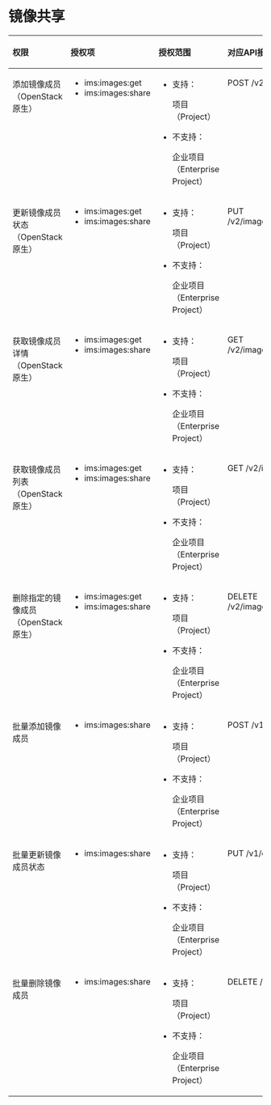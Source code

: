 # 镜像共享<a name="ims_03_appendix_08"></a>

<a name="table2116111104410"></a>
<table><thead align="left"><tr id="row811613124414"><th class="cellrowborder" valign="top" width="16.84168416841684%" id="mcps1.1.5.1.1"><p id="p0672171419381"><a name="p0672171419381"></a><a name="p0672171419381"></a>权限</p>
</th>
<th class="cellrowborder" valign="top" width="21.71217121712171%" id="mcps1.1.5.1.2"><p id="p367220148383"><a name="p367220148383"></a><a name="p367220148383"></a>授权项</p>
</th>
<th class="cellrowborder" valign="top" width="24.772477247724773%" id="mcps1.1.5.1.3"><p id="p767251493818"><a name="p767251493818"></a><a name="p767251493818"></a>授权范围</p>
</th>
<th class="cellrowborder" valign="top" width="36.67366736673668%" id="mcps1.1.5.1.4"><p id="p13672191463819"><a name="p13672191463819"></a><a name="p13672191463819"></a>对应API接口</p>
</th>
</tr>
</thead>
<tbody><tr id="row911612114448"><td class="cellrowborder" valign="top" width="16.84168416841684%" headers="mcps1.1.5.1.1 "><p id="p18366201710448"><a name="p18366201710448"></a><a name="p18366201710448"></a>添加镜像成员（OpenStack原生）</p>
</td>
<td class="cellrowborder" valign="top" width="21.71217121712171%" headers="mcps1.1.5.1.2 "><a name="ul10491102511220"></a><a name="ul10491102511220"></a><ul id="ul10491102511220"><li>ims:images:get</li><li>ims:images:share</li></ul>
</td>
<td class="cellrowborder" valign="top" width="24.772477247724773%" headers="mcps1.1.5.1.3 "><a name="ul1075516173213"></a><a name="ul1075516173213"></a><ul id="ul1075516173213"><li>支持：<p id="ims_03_appendix_05_p17460194919398"><a name="ims_03_appendix_05_p17460194919398"></a><a name="ims_03_appendix_05_p17460194919398"></a>项目（Project）</p>
</li></ul>
<a name="ul1275512170218"></a><a name="ul1275512170218"></a><ul id="ul1275512170218"><li>不支持：<p id="ims_03_appendix_05_p0460164920391"><a name="ims_03_appendix_05_p0460164920391"></a><a name="ims_03_appendix_05_p0460164920391"></a>企业项目（Enterprise Project）</p>
</li></ul>
</td>
<td class="cellrowborder" valign="top" width="36.67366736673668%" headers="mcps1.1.5.1.4 "><p id="p1336621744412"><a name="p1336621744412"></a><a name="p1336621744412"></a>POST /v2/images/{image_id}/members</p>
</td>
</tr>
<tr id="row13116219446"><td class="cellrowborder" valign="top" width="16.84168416841684%" headers="mcps1.1.5.1.1 "><p id="p15366417164420"><a name="p15366417164420"></a><a name="p15366417164420"></a>更新镜像成员状态（OpenStack原生）</p>
</td>
<td class="cellrowborder" valign="top" width="21.71217121712171%" headers="mcps1.1.5.1.2 "><a name="ul349115251528"></a><a name="ul349115251528"></a><ul id="ul349115251528"><li>ims:images:get</li><li>ims:images:share</li></ul>
</td>
<td class="cellrowborder" valign="top" width="24.772477247724773%" headers="mcps1.1.5.1.3 "><a name="ul13960182552310"></a><a name="ul13960182552310"></a><ul id="ul13960182552310"><li>支持：<p id="ims_03_appendix_05_p17460194919398_1"><a name="ims_03_appendix_05_p17460194919398_1"></a><a name="ims_03_appendix_05_p17460194919398_1"></a>项目（Project）</p>
</li></ul>
<a name="ul1396020251236"></a><a name="ul1396020251236"></a><ul id="ul1396020251236"><li>不支持：<p id="ims_03_appendix_05_p0460164920391_1"><a name="ims_03_appendix_05_p0460164920391_1"></a><a name="ims_03_appendix_05_p0460164920391_1"></a>企业项目（Enterprise Project）</p>
</li></ul>
</td>
<td class="cellrowborder" valign="top" width="36.67366736673668%" headers="mcps1.1.5.1.4 "><p id="p153666175444"><a name="p153666175444"></a><a name="p153666175444"></a>PUT /v2/images/{image_id}/members/{member_id}</p>
</td>
</tr>
<tr id="row1711614104415"><td class="cellrowborder" valign="top" width="16.84168416841684%" headers="mcps1.1.5.1.1 "><p id="p1736671714446"><a name="p1736671714446"></a><a name="p1736671714446"></a>获取镜像成员详情（OpenStack原生）</p>
</td>
<td class="cellrowborder" valign="top" width="21.71217121712171%" headers="mcps1.1.5.1.2 "><a name="ul114918259214"></a><a name="ul114918259214"></a><ul id="ul114918259214"><li>ims:images:get</li><li>ims:images:share</li></ul>
</td>
<td class="cellrowborder" valign="top" width="24.772477247724773%" headers="mcps1.1.5.1.3 "><a name="ul0830103314238"></a><a name="ul0830103314238"></a><ul id="ul0830103314238"><li>支持：<p id="ims_03_appendix_05_p17460194919398_2"><a name="ims_03_appendix_05_p17460194919398_2"></a><a name="ims_03_appendix_05_p17460194919398_2"></a>项目（Project）</p>
</li></ul>
<a name="ul178304334234"></a><a name="ul178304334234"></a><ul id="ul178304334234"><li>不支持：<p id="ims_03_appendix_05_p0460164920391_2"><a name="ims_03_appendix_05_p0460164920391_2"></a><a name="ims_03_appendix_05_p0460164920391_2"></a>企业项目（Enterprise Project）</p>
</li></ul>
</td>
<td class="cellrowborder" valign="top" width="36.67366736673668%" headers="mcps1.1.5.1.4 "><p id="p1136611715441"><a name="p1136611715441"></a><a name="p1136611715441"></a>GET /v2/images/{image_id}/members/{member_id}</p>
</td>
</tr>
<tr id="row9116161104420"><td class="cellrowborder" valign="top" width="16.84168416841684%" headers="mcps1.1.5.1.1 "><p id="p1366171794413"><a name="p1366171794413"></a><a name="p1366171794413"></a>获取镜像成员列表（OpenStack原生）</p>
</td>
<td class="cellrowborder" valign="top" width="21.71217121712171%" headers="mcps1.1.5.1.2 "><a name="ul204911225929"></a><a name="ul204911225929"></a><ul id="ul204911225929"><li>ims:images:get</li><li>ims:images:share</li></ul>
</td>
<td class="cellrowborder" valign="top" width="24.772477247724773%" headers="mcps1.1.5.1.3 "><a name="ul10921144242314"></a><a name="ul10921144242314"></a><ul id="ul10921144242314"><li>支持：<p id="ims_03_appendix_05_p17460194919398_3"><a name="ims_03_appendix_05_p17460194919398_3"></a><a name="ims_03_appendix_05_p17460194919398_3"></a>项目（Project）</p>
</li></ul>
<a name="ul69215426235"></a><a name="ul69215426235"></a><ul id="ul69215426235"><li>不支持：<p id="ims_03_appendix_05_p0460164920391_3"><a name="ims_03_appendix_05_p0460164920391_3"></a><a name="ims_03_appendix_05_p0460164920391_3"></a>企业项目（Enterprise Project）</p>
</li></ul>
</td>
<td class="cellrowborder" valign="top" width="36.67366736673668%" headers="mcps1.1.5.1.4 "><p id="p1366151794418"><a name="p1366151794418"></a><a name="p1366151794418"></a>GET /v2/images/{image_id}/members</p>
</td>
</tr>
<tr id="row211611119442"><td class="cellrowborder" valign="top" width="16.84168416841684%" headers="mcps1.1.5.1.1 "><p id="p4366181712444"><a name="p4366181712444"></a><a name="p4366181712444"></a>删除指定的镜像成员（OpenStack原生）</p>
</td>
<td class="cellrowborder" valign="top" width="21.71217121712171%" headers="mcps1.1.5.1.2 "><a name="ul14910259217"></a><a name="ul14910259217"></a><ul id="ul14910259217"><li>ims:images:get</li><li>ims:images:share</li></ul>
</td>
<td class="cellrowborder" valign="top" width="24.772477247724773%" headers="mcps1.1.5.1.3 "><a name="ul7991548102318"></a><a name="ul7991548102318"></a><ul id="ul7991548102318"><li>支持：<p id="ims_03_appendix_05_p17460194919398_4"><a name="ims_03_appendix_05_p17460194919398_4"></a><a name="ims_03_appendix_05_p17460194919398_4"></a>项目（Project）</p>
</li></ul>
<a name="ul109916486238"></a><a name="ul109916486238"></a><ul id="ul109916486238"><li>不支持：<p id="ims_03_appendix_05_p0460164920391_4"><a name="ims_03_appendix_05_p0460164920391_4"></a><a name="ims_03_appendix_05_p0460164920391_4"></a>企业项目（Enterprise Project）</p>
</li></ul>
</td>
<td class="cellrowborder" valign="top" width="36.67366736673668%" headers="mcps1.1.5.1.4 "><p id="p1736611179444"><a name="p1736611179444"></a><a name="p1736611179444"></a>DELETE /v2/images/{image_id}/members/{member_id}</p>
</td>
</tr>
<tr id="row2116101154413"><td class="cellrowborder" valign="top" width="16.84168416841684%" headers="mcps1.1.5.1.1 "><p id="p2366101774418"><a name="p2366101774418"></a><a name="p2366101774418"></a>批量添加镜像成员</p>
</td>
<td class="cellrowborder" valign="top" width="21.71217121712171%" headers="mcps1.1.5.1.2 "><a name="ul124912025821"></a><a name="ul124912025821"></a><ul id="ul124912025821"><li>ims:images:share</li></ul>
</td>
<td class="cellrowborder" valign="top" width="24.772477247724773%" headers="mcps1.1.5.1.3 "><a name="ul832785216236"></a><a name="ul832785216236"></a><ul id="ul832785216236"><li>支持：<p id="ims_03_appendix_05_p17460194919398_5"><a name="ims_03_appendix_05_p17460194919398_5"></a><a name="ims_03_appendix_05_p17460194919398_5"></a>项目（Project）</p>
</li></ul>
<a name="ul8327195272318"></a><a name="ul8327195272318"></a><ul id="ul8327195272318"><li>不支持：<p id="ims_03_appendix_05_p0460164920391_5"><a name="ims_03_appendix_05_p0460164920391_5"></a><a name="ims_03_appendix_05_p0460164920391_5"></a>企业项目（Enterprise Project）</p>
</li></ul>
</td>
<td class="cellrowborder" valign="top" width="36.67366736673668%" headers="mcps1.1.5.1.4 "><p id="p1366417174414"><a name="p1366417174414"></a><a name="p1366417174414"></a>POST /v1/cloudimages/members</p>
</td>
</tr>
<tr id="row1411611111442"><td class="cellrowborder" valign="top" width="16.84168416841684%" headers="mcps1.1.5.1.1 "><p id="p153661417204414"><a name="p153661417204414"></a><a name="p153661417204414"></a>批量更新镜像成员状态</p>
</td>
<td class="cellrowborder" valign="top" width="21.71217121712171%" headers="mcps1.1.5.1.2 "><a name="ul1649118256214"></a><a name="ul1649118256214"></a><ul id="ul1649118256214"><li>ims:images:share</li></ul>
</td>
<td class="cellrowborder" valign="top" width="24.772477247724773%" headers="mcps1.1.5.1.3 "><a name="ul839665622315"></a><a name="ul839665622315"></a><ul id="ul839665622315"><li>支持：<p id="ims_03_appendix_05_p17460194919398_6"><a name="ims_03_appendix_05_p17460194919398_6"></a><a name="ims_03_appendix_05_p17460194919398_6"></a>项目（Project）</p>
</li></ul>
<a name="ul639755611235"></a><a name="ul639755611235"></a><ul id="ul639755611235"><li>不支持：<p id="ims_03_appendix_05_p0460164920391_6"><a name="ims_03_appendix_05_p0460164920391_6"></a><a name="ims_03_appendix_05_p0460164920391_6"></a>企业项目（Enterprise Project）</p>
</li></ul>
</td>
<td class="cellrowborder" valign="top" width="36.67366736673668%" headers="mcps1.1.5.1.4 "><p id="p1936671754412"><a name="p1936671754412"></a><a name="p1936671754412"></a>PUT /v1/cloudimages/members</p>
</td>
</tr>
<tr id="row1611614114415"><td class="cellrowborder" valign="top" width="16.84168416841684%" headers="mcps1.1.5.1.1 "><p id="p1036621754418"><a name="p1036621754418"></a><a name="p1036621754418"></a>批量删除镜像成员</p>
</td>
<td class="cellrowborder" valign="top" width="21.71217121712171%" headers="mcps1.1.5.1.2 "><a name="ul134916251527"></a><a name="ul134916251527"></a><ul id="ul134916251527"><li>ims:images:share</li></ul>
</td>
<td class="cellrowborder" valign="top" width="24.772477247724773%" headers="mcps1.1.5.1.3 "><a name="ul1622614014247"></a><a name="ul1622614014247"></a><ul id="ul1622614014247"><li>支持：<p id="ims_03_appendix_05_p17460194919398_7"><a name="ims_03_appendix_05_p17460194919398_7"></a><a name="ims_03_appendix_05_p17460194919398_7"></a>项目（Project）</p>
</li></ul>
<a name="ul172262092412"></a><a name="ul172262092412"></a><ul id="ul172262092412"><li>不支持：<p id="ims_03_appendix_05_p0460164920391_7"><a name="ims_03_appendix_05_p0460164920391_7"></a><a name="ims_03_appendix_05_p0460164920391_7"></a>企业项目（Enterprise Project）</p>
</li></ul>
</td>
<td class="cellrowborder" valign="top" width="36.67366736673668%" headers="mcps1.1.5.1.4 "><p id="p4366817174414"><a name="p4366817174414"></a><a name="p4366817174414"></a>DELETE /v1/cloudimages/members</p>
</td>
</tr>
</tbody>
</table>

